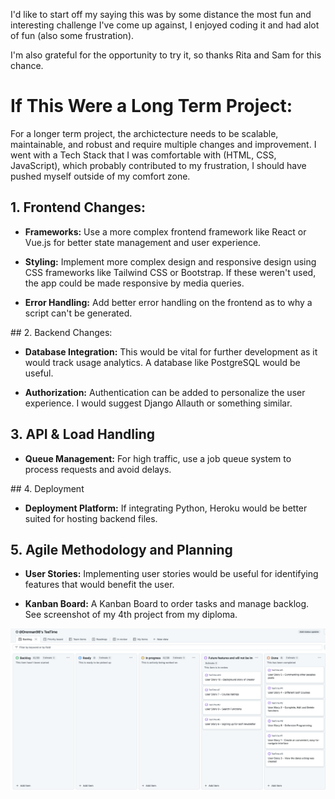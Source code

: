 I'd like to start off my saying this was by some distance the most fun and interesting challenge I've come up against, I enjoyed coding it and had alot of fun (also some frustration).

I'm also grateful for the opportunity to try it, so thanks Rita and Sam for this chance. 

# If This Were a Long Term Project:

For a longer term project, the archictecture needs to be scalable, maintainable, and robust and require multiple changes and improvement. I went with a Tech Stack that I was comfortable with (HTML, CSS, JavaScript), which probably contributed to my frustration, I should have pushed myself outside of my comfort zone. 

## 1. Frontend Changes:

- **Frameworks:** Use a more complex frontend framework like React or Vue.js for better state management and user experience.

- **Styling:** Implement more complex design and responsive design using CSS frameworks like Tailwind CSS or Bootstrap. If these weren't used, the app could be made responsive by media queries. 

- **Error Handling:** Add better error handling on the frontend as to why a script can't be generated. 

## 2. Backend Changes:

- **Database Integration:** This would be vital for further development as it would track usage analytics. A database like PostgreSQL would be useful. 

- **Authorization:** Authentication can be added to personalize the user experience. I would suggest Django Allauth or something similar. 

## 3. API & Load Handling

- **Queue Management:** For high traffic, use a job queue system to process requests and avoid delays. 

## 4. Deployment

- **Deployment Platform:** If integrating Python, Heroku would be better suited for hosting backend files. 

## 5. Agile Methodology and Planning

- **User Stories:** Implementing user stories would be useful for identifying features that would benefit the user.

- **Kanban Board:** A Kanban Board to order tasks and manage backlog. See screenshot of my 4th project from my diploma. 

![Kanban Board](images/kanban.png)
